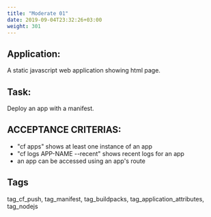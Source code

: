 ```yaml
---
title: "Moderate 01"
date: 2019-09-04T23:32:26+03:00
weight: 301
---
```


## Application:
A static javascript web application showing html page. 

## Task:
Deploy an app with a manifest.

## ACCEPTANCE CRITERIAS:
- "cf apps" shows at least one instance of an app
- "cf logs APP-NAME --recent" shows recent logs for an app
- an app can be accessed using an app's route

## Tags
tag_cf_push, tag_manifest, tag_buildpacks, tag_application_attributes, tag_nodejs
